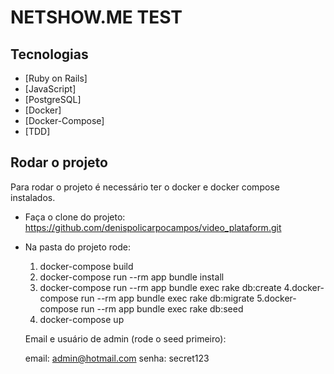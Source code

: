 # NETSHOW.ME TEST

## Tecnologias
* [Ruby on Rails]
* [JavaScript]
* [PostgreSQL]
* [Docker]
* [Docker-Compose]
* [TDD]

## Rodar o projeto

Para rodar o projeto é necessário ter o docker e docker compose instalados.

- Faça o clone do projeto: https://github.com/denispolicarpocampos/video_plataform.git
- Na pasta do projeto rode:

  1. docker-compose build
  2. docker-compose run --rm app bundle install
  3. docker-compose run --rm app bundle exec rake db:create 
  4.docker-compose run --rm app bundle exec rake db:migrate 
  5.docker-compose run --rm app bundle exec rake db:seed
  6. docker-compose up

  Email e usuário de admin (rode o seed primeiro):

  email: admin@hotmail.com
  senha: secret123